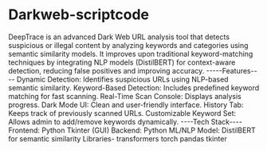 # Darkweb-scriptcode
DeepTrace is an advanced Dark Web URL analysis tool that detects suspicious or illegal content by analyzing keywords and categories using semantic similarity models. It improves upon traditional keyword-matching techniques by integrating NLP models (DistilBERT) for context-aware detection, reducing false positives and improving accuracy.
-----Features----
Dynamic Detection: Identifies suspicious URLs using NLP-based semantic similarity.
Keyword-Based Detection: Includes predefined keyword matching for fast scanning.
Real-Time Scan Console: Displays analysis progress.
Dark Mode UI: Clean and user-friendly interface.
History Tab: Keeps track of previously scanned URLs.
Customizable Keyword Set: Allows admin to add/remove keywords dynamically.
----Tech Stack----
Frontend: Python Tkinter (GUI)
Backend: Python
ML/NLP Model: DistilBERT for semantic similarity
Libraries-
transformers
torch
pandas
tkinter
